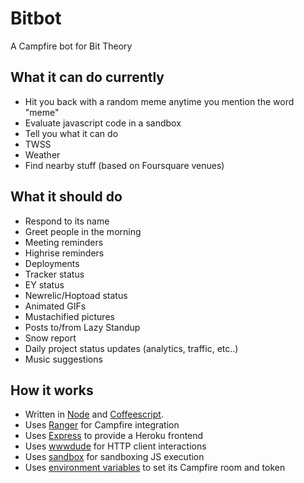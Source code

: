 # Bitbot

A Campfire bot for Bit Theory

## What it can do currently
* Hit you back with a random meme anytime you mention the word "meme"
* Evaluate javascript code in a sandbox
* Tell you what it can do
* TWSS
* Weather
* Find nearby stuff (based on Foursquare venues)

## What it should do
* Respond to its name
* Greet people in the morning
* Meeting reminders
* Highrise reminders
* Deployments
* Tracker status
* EY status
* Newrelic/Hoptoad status
* Animated GIFs
* Mustachified pictures
* Posts to/from Lazy Standup
* Snow report
* Daily project status updates (analytics, traffic, etc..)
* Music suggestions

## How it works
* Written in [Node](nodejs.org) and [Coffeescript](http://jashkenas.github.com/coffee-script/).
* Uses [Ranger](https://github.com/mrduncan/ranger) for Campfire integration
* Uses [Express](http://expressjs.com/) to provide a Heroku frontend
* Uses [wwwdude](https://github.com/pfleidi/node-wwwdude) for HTTP client interactions
* Uses [sandbox](http://gf3.github.com/sandbox/) for sandboxing JS execution
* Uses [environment variables](http://devcenter.heroku.com/articles/config-vars) to set its Campfire room and token
